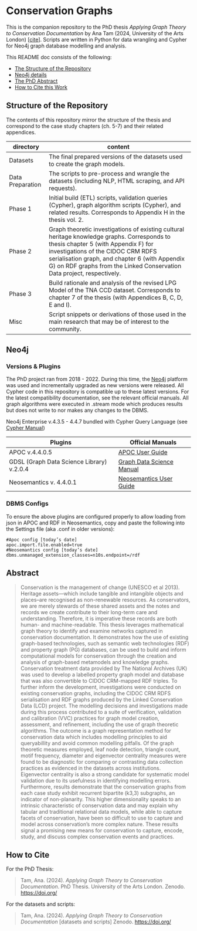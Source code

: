 
# Conservation Graphs

This is the companion repository to the PhD thesis *Applying Graph Theory to Conservation Documentation* by Ana Tam (2024, University of the Arts London) [[cite](https://github.com/ana-tam/conservation-graphs?tab=readme-ov-file#how-to-cite)]. 
Scripts are written in Python for data wrangling and Cypher for Neo4j graph database modelling and analysis.

This README doc consists of the following:
* [The Structure of the Repository](https://github.com/ana-tam/conservation-graphs#structure-of-the-repository)
* [Neo4j details](https://github.com/ana-tam/conservation-graphs#neo4j)
* [The PhD Abstract](https://github.com/ana-tam/conservation-graphs#abstract)
* [How to Cite this Work](https://github.com/ana-tam/conservation-graphs#how-to-cite)



## Structure of the Repository

The contents of this repository mirror the structure of the thesis and correspond to the case study chapters (ch. 5-7) and their related appendices.

directory | content
--- | ---
Datasets | The final prepared versions of the datasets used to create the graph models.
Data Preparation | The scripts to pre-process and wrangle the datasets (including NLP, HTML scraping, and API requests).
Phase 1 | Initial build (ETL) scripts, validation queries (Cypher), graph algorithm scripts (Cypher), and related results.  Corresponds to Appendix H in the thesis vol. 2.
Phase 2 | Graph theoretic investigations of existing cultural heritage knowledge graphs.  Corresponds to thesis chapter 5 (with Appendix F) for investigations of the CIDOC CRM RDFS serialisation graph, and chapter 6 (with Appendix G) on RDF graphs from the Linked Conservation Data project, respectively.  
Phase 3 | Build rationale and analysis of the revised LPG Model of the TNA CCD dataset. Corresponds to chapter 7 of the thesis (with Appendices B, C, D, E and I).
Misc | Script snippets or derivations of those used in the main research that may be of interest to the community.


## Neo4j 

### Versions & Plugins

The PhD project ran from 2018 - 2022.  During this time, the [Neo4j](https://neo4j.com/) platform was used and incrementally upgraded as new versions were released. All Cypher code in this repository is compatible up to these latest versions.  For the latest compatibility documentation, see the relevant official manuals.  All graph algorithms were executed in .stream mode which produces results but does not write to nor makes any changes to the DBMS. 

Neo4j Enterprise v.4.3.5 - 4.4.7  bundled with Cypher Query Language (see [Cypher Manual](https://neo4j.com/docs/cypher-manual/current/))

Plugins | Official Manuals
------------- | ------------- 
APOC v.4.4.0.5  | [APOC User Guide](https://neo4j.com/labs/apoc/4.4/)
GDSL (Graph Data Science Library) v.2.0.4 | [Graph Data Science Manual](https://neo4j.com/docs/graph-data-science/current/)
Neosemantics v. 4.4.0.1 | [Neosemantics User Guide](https://neo4j.com/labs/neosemantics/4.3/)

### DBMS Configs

To ensure the above plugins are configured properly to allow loading from json in APOC and RDF in Neosemantics, copy and paste the following into the Settings file (aka .conf in older versions):

```
#Apoc config [today’s date]
apoc.import.file.enabled=true
#Neosemantics config [today’s date]
dbms.unmanaged_extension_classes=n10s.endpoint=/rdf
```

## Abstract

>Conservation is the management of change (UNESCO et al 2013). Heritage assets—which include tangible and intangible objects and places–are recognised as non-renewable resources. As conservators, we are merely stewards of these shared assets and the notes and records we create contribute to their long-term care and understanding. Therefore, it is imperative these records are both human- and machine-readable. This thesis leverages mathematical graph theory to identify and examine networks captured in conservation documentation. It demonstrates how the use of existing graph-based technologies, such as semantic web technologies (RDF) and property graph (PG) databases, can be used to build and inform computational models for conservation through the creation and analysis of graph-based metamodels and knowledge graphs.
Conservation treatment data provided by The National Archives (UK) was used to develop a labelled property graph model and database that was also convertible to CIDOC CRM-mapped RDF triples. To further inform the development, investigations were conducted on existing conservation graphs, including the CIDOC CRM RDFS serialisation and RDF graphs produced by the Linked Conservation Data (LCD) project. The modelling decisions and investigations made during this process contributed to a suite of verification, validation and calibration (VVC) practices for graph model creation, assessment, and refinement, including the use of graph theoretic algorithms. The outcome is a graph representation method for conservation data which includes modelling principles to aid queryabillity and avoid common modelling pitfalls.
Of the graph theoretic measures employed, leaf node detection, triangle count, motif frequency, diameter and eigenvector centrality measures were found to be diagnostic for comparing or contrasting data collection practices as evidenced in the datasets across institutions. Eigenvector centrality is also a strong candidate for systematic model validation due to its usefulness in identifying modelling errors. Furthermore, results demonstrate that the conservation graphs from each case study exhibit recurrent bipartite (k3,3) subgraphs, an indicator of non-planarity. This higher dimensionality speaks to an intrinsic characteristic of conservation data and may explain why tabular and traditional relational data models, while able to capture facets of conservation, have been so difficult to use to capture and model across conservation’s more complex nature. These results signal a promising new means for conservation to capture, encode, study, and discuss complex conservation events and practices.

## How to Cite

For the PhD Thesis:  
>Tam, Ana. (2024). *Applying Graph Theory to Conservation Documentation*. PhD Thesis. University of the Arts London. Zenodo. https://doi.org/

For the datasets and scripts:  
>Tam, Ana. (2024). *Applying Graph Theory to Conservation Documentation* [datasets and scripts] Zenodo. https://doi.org/



